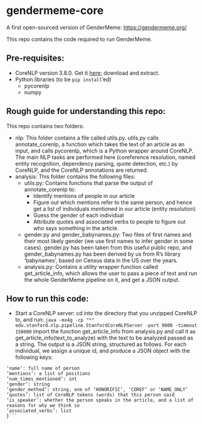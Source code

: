 # gendermeme-core
A first open-sourced version of GenderMeme: https://gendermeme.org/

This repo contains the code required to run GenderMeme. 

## Pre-requisites:

- CoreNLP version 3.8.0. 
Get it [here](https://stanfordnlp.github.io/CoreNLP/); download and extract.
- Python libraries (to be `pip install`’ed)
  - pycorenlp
  - numpy

## Rough guide for understanding this repo:

This repo contains two folders:
- nlp: This folder contains a file called utils.py. utils.py calls annotate_corenlp, a function which takes the text of an article as an input, and calls pycorenlp, which is a Python wrapper around CoreNLP. The main NLP tasks are performed here (coreference resolution, named entity recognition, dependency parsing, quote detection, etc.) by CoreNLP, and the CoreNLP annotations are returned.
- analysis: This folder contains the following files:
  - utils.py: Contains functions that parse the output of annotate_corenlp to:
    - Identify mentions of people in our article 
    - Figure out which mentions refer to the same person, and hence get a list of individuals mentioned in our article (entity resolution)
    - Guess the gender of each individual
    - Attribute quotes and associated verbs to people to figure out who says something in the article.
  - gender.py and gender_babynames.py: Two files of first names and their most likely gender (we use first names to infer gender in some cases). gender.py has been taken from this useful public repo, and gender_babynames.py has been derived by us from R’s library ‘babynames’, based on Census data in the US over the years. 
  - analysis.py: Contains a utility wrapper function called get_article_info, which allows the user to pass a piece of text and run the whole GenderMeme pipeline on it, and get a JSON output.

## How to run this code:

- Start a CoreNLP server:
cd into the directory that you unzipped CoreNLP to, and run:
`java -mx4g -cp "*" edu.stanford.nlp.pipeline.StanfordCoreNLPServer -port 9000 -timeout 150000`
import the function get_article_info from analysis.py and call it as get_article_info(text_to_analyze) with the text to be analyzed passed as a string.
The output is a JSON string, structured as follows. For each individual, we assign a unique id, and produce a JSON object with the following keys: 
```{
‘name’: full name of person
‘mentions’: a list of positions 
‘num_times_mentioned’: int
‘gender’: string
‘gender_method’: string, one of ‘HONORIFIC’, ‘COREF’ or ‘NAME_ONLY’
‘quotes’: list of CoreNLP tokens (words) that this person said
‘is_speaker’: whether the person speaks in the article, and a list of reasons for why we think so
‘associated_verbs’: list
}```

